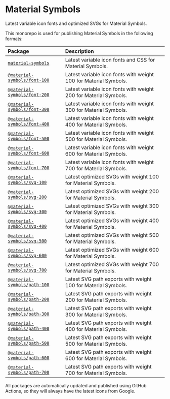 # Material Symbols

Latest variable icon fonts and optimized SVGs for Material Symbols.

This monorepo is used for publishing Material Symbols in the following formats:

Package | Description
:--- | :---
[`material-symbols`](https://github.com/marella/material-symbols/tree/main/material-symbols#readme) | Latest variable icon fonts and CSS for Material Symbols.
[`@material-symbols/font-100`](https://github.com/marella/material-symbols/tree/main/font/100#readme) | Latest variable icon fonts with weight 100 for Material Symbols.
[`@material-symbols/font-200`](https://github.com/marella/material-symbols/tree/main/font/200#readme) | Latest variable icon fonts with weight 200 for Material Symbols.
[`@material-symbols/font-300`](https://github.com/marella/material-symbols/tree/main/font/300#readme) | Latest variable icon fonts with weight 300 for Material Symbols.
[`@material-symbols/font-400`](https://github.com/marella/material-symbols/tree/main/font/400#readme) | Latest variable icon fonts with weight 400 for Material Symbols.
[`@material-symbols/font-500`](https://github.com/marella/material-symbols/tree/main/font/500#readme) | Latest variable icon fonts with weight 500 for Material Symbols.
[`@material-symbols/font-600`](https://github.com/marella/material-symbols/tree/main/font/600#readme) | Latest variable icon fonts with weight 600 for Material Symbols.
[`@material-symbols/font-700`](https://github.com/marella/material-symbols/tree/main/font/700#readme) | Latest variable icon fonts with weight 700 for Material Symbols.
[`@material-symbols/svg-100`](https://github.com/marella/material-symbols/tree/main/svg/100#readme) | Latest optimized SVGs with weight 100 for Material Symbols.
[`@material-symbols/svg-200`](https://github.com/marella/material-symbols/tree/main/svg/200#readme) | Latest optimized SVGs with weight 200 for Material Symbols.
[`@material-symbols/svg-300`](https://github.com/marella/material-symbols/tree/main/svg/300#readme) | Latest optimized SVGs with weight 300 for Material Symbols.
[`@material-symbols/svg-400`](https://github.com/marella/material-symbols/tree/main/svg/400#readme) | Latest optimized SVGs with weight 400 for Material Symbols.
[`@material-symbols/svg-500`](https://github.com/marella/material-symbols/tree/main/svg/500#readme) | Latest optimized SVGs with weight 500 for Material Symbols.
[`@material-symbols/svg-600`](https://github.com/marella/material-symbols/tree/main/svg/600#readme) | Latest optimized SVGs with weight 600 for Material Symbols.
[`@material-symbols/svg-700`](https://github.com/marella/material-symbols/tree/main/svg/700#readme) | Latest optimized SVGs with weight 700 for Material Symbols.
[`@material-symbols/path-100`](https://github.com/marella/material-symbols/tree/main/svg/100#readme) | Latest SVG path exports with weight 100 for Material Symbols.
[`@material-symbols/path-200`](https://github.com/marella/material-symbols/tree/main/svg/200#readme) | Latest SVG path exports with weight 200 for Material Symbols.
[`@material-symbols/path-300`](https://github.com/marella/material-symbols/tree/main/svg/300#readme) | Latest SVG path exports with weight 300 for Material Symbols.
[`@material-symbols/path-400`](https://github.com/marella/material-symbols/tree/main/svg/400#readme) | Latest SVG path exports with weight 400 for Material Symbols.
[`@material-symbols/path-500`](https://github.com/marella/material-symbols/tree/main/svg/500#readme) | Latest SVG path exports with weight 500 for Material Symbols.
[`@material-symbols/path-600`](https://github.com/marella/material-symbols/tree/main/svg/600#readme) | Latest SVG path exports with weight 600 for Material Symbols.
[`@material-symbols/path-700`](https://github.com/marella/material-symbols/tree/main/svg/700#readme) | Latest SVG path exports with weight 700 for Material Symbols.

All packages are automatically updated and published using GitHub Actions, so they will always have the latest icons from Google.
